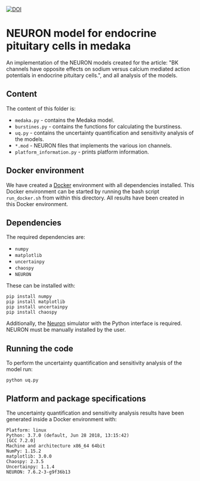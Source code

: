 [![DOI](https://zenodo.org/badge/DOI/10.5281/zenodo.1484318.svg)](https://doi.org/10.5281/zenodo.1484318)


# NEURON model for endocrine pituitary cells in medaka

An implementation of the NEURON models created for the article:
"BK channels have opposite effects on sodium versus calcium mediated action potentials in endocrine pituitary cells.",
and all analysis of the models.



## Content

The content of this folder is:

* `medaka.py` - contains the Medaka model.
* `burstines.py` - contains the functions for calculating the burstiness.
* `uq.py` - contains the uncertainty quantification and sensitivity analysis of the models.
* `*.mod` - NEURON files that implements the various ion channels.
* `platform_information.py` - prints platform information.


## Docker environment

We have created a [Docker](https://www.docker.com/) environment
with all dependencies installed.
This Docker environment can be started by running the bash script
`run_docker.sh` from within this directory.
All results have been created in this Docker environment.


## Dependencies

The required dependencies are:

* `numpy`
* `matplotlib`
* `uncertainpy`
* `chaospy`
* `NEURON`

These can be installed with:

```
pip install numpy
pip install matplotlib
pip install uncertainpy
pip install chaospy
```

Additionally, the [Neuron](https://www.neuron.yale.edu/neuron/download) simulator
with the Python interface is required. NEURON must be manually installed
by the user.

## Running the code

To perform the uncertainty quantification and sensitivity analysis of the model
run:

```
python uq.py
```


## Platform and package specifications

The uncertainty quantification and sensitivity analysis results have been generated inside a Docker environment with:

```
Platform: linux
Python: 3.7.0 (default, Jun 28 2018, 13:15:42)
[GCC 7.2.0]
Machine and architecture x86_64 64bit
NumPy: 1.15.2
matplotlib: 3.0.0
Chaospy: 2.3.5
Uncertainpy: 1.1.4
NEURON: 7.6.2-3-g9f36b13
```
